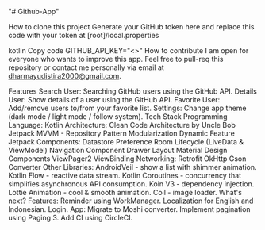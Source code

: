 "# Github-App" 

How to clone this project
Generate your GitHub token here and replace this code with your token at [root]/local.properties

kotlin
Copy code
GITHUB_API_KEY="<<REPLACE WITH YOUR GITHUB TOKEN>>"
How to contribute
I am open for everyone who wants to improve this app. Feel free to pull-req this repository or contact me personally via email at dharmayudistira2000@gmail.com.

Features
Search User: Searching GitHub users using the GitHub API.
Details User: Show details of a user using the GitHub API.
Favorite User: Add/remove users to/from your favorite list.
Settings: Change app theme (dark mode / light mode / follow system).
Tech Stack
Programming Language: Kotlin
Architecture:
Clean Code Architecture by Uncle Bob
Jetpack MVVM - Repository Pattern
Modularization
Dynamic Feature
Jetpack Components:
Datastore
Preference
Room
Lifecycle (LiveData & ViewModel)
Navigation Component
Drawer Layout
Material Design Components
ViewPager2
ViewBinding
Networking:
Retrofit
OkHttp
Gson Converter
Other Libraries:
AndroidVeil - show a list with shimmer animation.
Kotlin Flow - reactive data stream.
Kotlin Coroutines - concurrency that simplifies asynchronous API consumption.
Koin V3 - dependency injection.
Lottie Animation - cool & smooth animation.
Coil - image loader.
What's next?
Features:
 Reminder using WorkManager.
 Localization for English and Indonesian.
 Login.
App:
 Migrate to Moshi converter.
 Implement pagination using Paging 3.
 Add CI using CircleCI.
